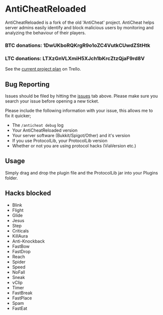 AntiCheatReloaded
=============
AntiCheatReloaded is a fork of the old 'AntiCheat' project.
AntiCheat helps server admins easily identify and block malicious users by monitoring and analyzing the behaviour of their players.

### BTC donations: 1DwUKboRQKrgR9o1oZC4VutkCUwdZStHtk
### LTC donations: LTXzGnVLXmiH5XJch1bKrcZtzQjaF9rd8V

See the [current project plan](https://trello.com/b/zaeCVY0H/anticheatreloaded) on Trello.

Bug Reporting
------------

Issues should be filed by hitting the [issues](https://github.com/Rammelkast/AntiCheatReloaded/issues?state=open) tab above. Please make sure you search your issue before opening a new ticket.

Please include the following information with your issue, this allows me to fix it quicker;
* The `/anticheat debug` log
* Your AntiCheatReloaded version
* Your server software (Bukkit/Spigot/Other) and it's version
* If you use ProtocolLib, your ProtocolLib version
* Whether or not you are using protocol hacks (ViaVersion etc.)

Usage
-------
Simply drag and drop the plugin file and the ProtocolLib jar into your Plugins folder.

Hacks blocked
-------
* Blink
* Flight
* Glide
* Jesus
* Step
* Criticals
* KillAura
* Anti-Knockback
* FastBow
* FastDrop
* Reach
* Spider
* Speed
* NoFall
* Sneak
* vClip
* Timer
* FastBreak
* FastPlace
* Spam
* FastEat